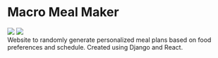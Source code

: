 # Macro Meal Maker

![](https://img.shields.io/badge/react-16.13.0-red)
![](https://img.shields.io/badge/django-3.03-blue)  
Website to randomly generate personalized meal plans based on food preferences and schedule.  Created using Django and React.
